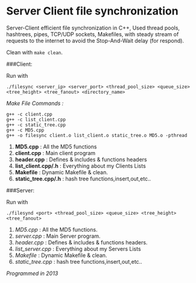 # Server Client file synchronization

Server-Client efficient file synchronization in C++, Used thread pools, hashtrees,
pipes, TCP/UDP sockets, Makefiles, with steady stream of requests to the
internet to avoid the Stop-And-Wait delay (for respond).

Clean with ```make clean```.

###Client:

Run with 
```
./filesync <server_ip> <server_port> <thread_pool_size> <queue_size> <tree_height> <tree_fanout> <directory_name>
```

*Make File Commands :*
```
g++ -c client.cpp
g++ -c list_client.cpp
g++ -c static_tree.cpp
g++ -c MD5.cpp
g++ -o filesync client.o list_client.o static_tree.o MD5.o -pthread
```

1. **MD5.cpp** : All the MD5 functions
2. **client.cpp** : Main client program
3. **header.cpp** : Defines & includes & functions headers
4. **list_client.cpp/.h** : Everything about my Clients Lists
5. **Makefile** : Dynamic Makefile & clean.
6. **static_tree.cpp/.h** : hash tree functions,insert,out,etc..

###Server:

Run with 
```
./filesynd <port> <thread_pool_size> <queue_size> <tree_height> <tree_fanout>
```
1. *MD5.cpp* : All the MD5 functions.
2. *server.cpp* : Main Server program.
3. *header.cpp* : Defines & includes & functions headers.
4. *list_server.cpp* : Everything about my Servers Lists
5. *Makefile* : Dynamic Makefile & clean.
6. *static_tree.cpp* : hash tree functions,insert,out,etc..

*Programmed in 2013*
